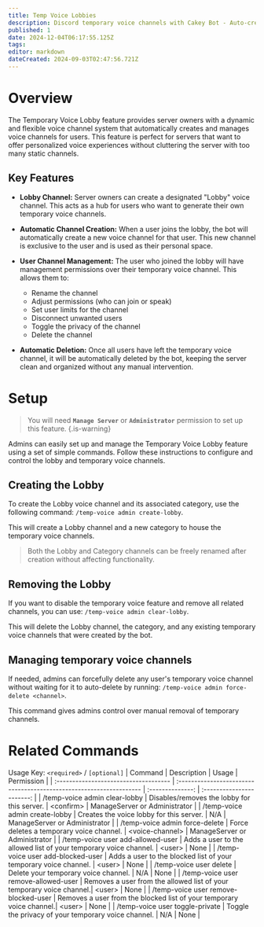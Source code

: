 ```yaml
---
title: Temp Voice Lobbies
description: Discord temporary voice channels with Cakey Bot - Auto-create channels, custom lobbies. Dynamic voice management guide.
published: 1
date: 2024-12-04T06:17:55.125Z
tags: 
editor: markdown
dateCreated: 2024-09-03T02:47:56.721Z
---
```


# Overview
The Temporary Voice Lobby feature provides server owners with a dynamic and flexible voice channel system that automatically creates and manages voice channels for users. This feature is perfect for servers that want to offer personalized voice experiences without cluttering the server with too many static channels.

## Key Features
* **Lobby Channel:** Server owners can create a designated "Lobby" voice channel. This acts as a hub for users who want to generate their own temporary voice channels.

* **Automatic Channel Creation:** When a user joins the lobby, the bot will automatically create a new voice channel for that user. This new channel is exclusive to the user and is used as their personal space.

* **User Channel Management:** The user who joined the lobby will have management permissions over their temporary voice channel. This allows them to:
  * Rename the channel
  * Adjust permissions (who can join or speak)
  * Set user limits for the channel
  * Disconnect unwanted users
  * Toggle the privacy of the channel
  * Delete the channel
 
* **Automatic Deletion:** Once all users have left the temporary voice channel, it will be automatically deleted by the bot, keeping the server clean and organized without any manual intervention.

# Setup
> You will need **`Manage Server`** or **`Administrator`** permission to set up this feature.
{.is-warning}

Admins can easily set up and manage the Temporary Voice Lobby feature using a set of simple commands. Follow these instructions to configure and control the lobby and temporary voice channels.

## Creating the Lobby
To create the Lobby voice channel and its associated category, use the following command: `/temp-voice admin create-lobby`.

This will create a Lobby channel and a new category to house the temporary voice channels. 
> Both the Lobby and Category channels can be freely renamed after creation without affecting functionality.

## Removing the Lobby
If you want to disable the temporary voice feature and remove all related channels, you can use: `/temp-voice admin clear-lobby`.

This will delete the Lobby channel, the category, and any existing temporary voice channels that were created by the bot.

## Managing temporary voice channels
If needed, admins can forcefully delete any user's temporary voice channel without waiting for it to auto-delete by running: `/temp-voice admin force-delete <channel>`.

This command gives admins control over manual removal of temporary channels.

# Related Commands
Usage Key: `<required>` / `[optional]`
| Command                               | Description                                                         | Usage            | Permission                |
| :------------------------------------ | :------------------------------------------------------------------ | :--------------: | :-----------------------: |
| /temp-voice admin clear-lobby         | Disables/removes the lobby for this server.                         | \<confirm>        | ManageServer or Administrator |
| /temp-voice admin create-lobby        | Creates the voice lobby for this server.                            | N/A              | ManageServer or Administrator |
| /temp-voice admin force-delete        | Force deletes a temporary voice channel.                            | \<voice-channel>  | ManageServer or Administrator |
| /temp-voice user add-allowed-user     | Adds a user to the allowed list of your temporary voice channel.     | \<user>           | None                      |
| /temp-voice user add-blocked-user     | Adds a user to the blocked list of your temporary voice channel.     | \<user>           | None                      |
| /temp-voice user delete               | Delete your temporary voice channel.                                | N/A              | None                      |
| /temp-voice user remove-allowed-user  | Removes a user from the allowed list of your temporary voice channel.| \<user>           | None                      |
| /temp-voice user remove-blocked-user  | Removes a user from the blocked list of your temporary voice channel.| \<user>           | None                      |
| /temp-voice user toggle-private       | Toggle the privacy of your temporary voice channel.                 | N/A              | None                      |
